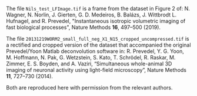 The file `Nils_test_LFImage.tif` is a frame from the dataset in Figure 2 of:
N. Wagner, N. Norlin, J. Gierten, G. D. Medeiros, B. Balázs, J. Wittbrodt L. Hufnagel, and R. Prevedel, "Instantaneous isotropic volumetric imaging of fast biological processes", Nature Methods **16**, 497–500 (2019). 

The file `20131219WORM2_small_full_neg_X1_N15_cropped_uncompressed.tif` is a rectified and cropped version of the dataset that accompanied the original Prevedel/Yoon Matlab deconvolution software in: 
R. Prevedel, Y. G. Yoon, M. Hoffmann, N. Pak, G. Wetzstein, S. Kato, T. Schrödel, R. Raskar, M. Zimmer, E. S. Boyden, and A. Vaziri, “Simultaneous whole-animal 3D imaging of neuronal activity using light-field microscopy”, Nature Methods **11**, 727–730 (2014).

Both are reproduced here with permission from the relevant authors.
